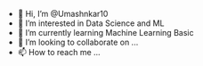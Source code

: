 - 👋 Hi, I’m @Umashnkar10
- 👀 I’m interested in Data Science and ML 
- 🌱 I’m currently learning Machine Learning Basic
- 💞️ I’m looking to collaborate on ...
- 📫 How to reach me ...

<!---
Umashnkar10/Umashnkar10 is a ✨ special ✨ repository because its `README.md` (this file) appears on your GitHub profile.
You can click the Preview link to take a look at your changes.
--->
